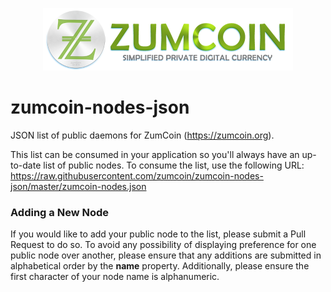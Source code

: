 <p align="center"><img src="https://raw.githubusercontent.com/zumcoin/zum-assets/master/ZumCoin/zumcoin_logo_design/3d_green_lite_bg/ZumLogo_800x200px_lite_bg.png" width="400"></p>

# zumcoin-nodes-json

JSON list of public daemons for ZumCoin (https://zumcoin.org).

This list can be consumed in your application so you'll always have an up-to-date list of public nodes. To consume the list, use the following URL: https://raw.githubusercontent.com/zumcoin/zumcoin-nodes-json/master/zumcoin-nodes.json

### Adding a New Node

If you would like to add your public node to the list, please submit a Pull Request to do so. To avoid any possibility of displaying preference for one public node over another, please ensure that any additions are submitted in alphabetical order by the **name** property. Additionally, please ensure the first character of your node name is alphanumeric.
